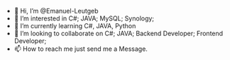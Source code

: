 - 👋 Hi, I’m @Emanuel-Leutgeb
- 👀 I’m interested in C#; JAVA; MySQL; Synology;  
- 🌱 I’m currently learning C#, JAVA, Python
- 💞️ I’m looking to collaborate on C#; JAVA; Backend Developer; Frontend Developer;
- 📫 How to reach me just send me a Message.

<!---
Emanuel-Leutgeb/Emanuel-Leutgeb is a ✨ special ✨ repository because its `README.md` (this file) appears on your GitHub profile.
You can click the Preview link to take a look at your changes.
--->
